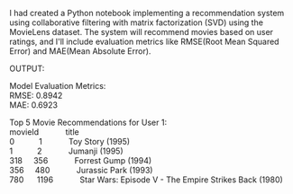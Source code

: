 I had created a Python notebook implementing a recommendation system using collaborative filtering with matrix factorization (SVD) using the MovieLens dataset. The system will recommend movies based on user ratings, and I'll include evaluation metrics like RMSE(Root Mean Squared Error) and MAE(Mean Absolute Error).

OUTPUT:

Model Evaluation Metrics:<br/>
RMSE: 0.8942<br/>
MAE: 0.6923<br/>

Top 5 Movie Recommendations for User 1:<br/>
   movieId &nbsp; &nbsp; &nbsp; &nbsp; &nbsp; &nbsp;title<br/>
0&nbsp; &nbsp; &nbsp; &nbsp; &nbsp; &nbsp;1 &nbsp; &nbsp; &nbsp; &nbsp; &nbsp; &nbsp;Toy Story (1995)<br/>
1&nbsp; &nbsp; &nbsp; &nbsp; &nbsp; &nbsp;2 &nbsp; &nbsp; &nbsp; &nbsp; &nbsp; &nbsp;Jumanji (1995)<br/>
318&nbsp; &nbsp; &nbsp;356 &nbsp; &nbsp; &nbsp; &nbsp; &nbsp; &nbsp;Forrest Gump (1994)<br/>
356&nbsp; &nbsp; &nbsp;480 &nbsp; &nbsp; &nbsp; &nbsp; &nbsp; &nbsp;Jurassic Park (1993)<br/>
780 &nbsp; &nbsp; &nbsp;1196 &nbsp; &nbsp; &nbsp; &nbsp; &nbsp; &nbsp;Star Wars: Episode V - The Empire Strikes Back (1980)<br/>
